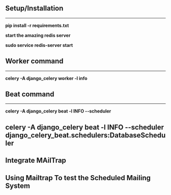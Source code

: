 ## Setup/Installation
----------------------------------------------------------------------------------

**pip install -r requirements.txt**

**start the amazing redis server**

**sudo service redis-server start**

## Worker command
----------------------------------------------------------------------------------

**celery -A django_celery worker -l info**

## Beat command
----------------------------------------------------------------------------------

**celery -A django_celery beat -l INFO --scheduler**

**celery -A django_celery beat -l INFO --scheduler django_celery_beat.schedulers:DatabaseScheduler**
----------------------------------------------------------------------------------

## Integrate MAilTrap 

Using Mailtrap To test the Scheduled Mailing System
----------------------------------------------------------------------------------
